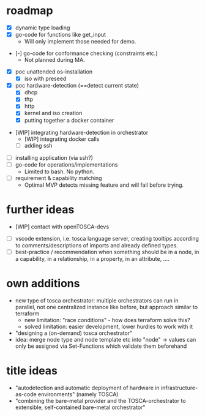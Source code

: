 # roadmap

- [x] dynamic type loading
- [x] go-code for functions like get_input
  - Will only implement those needed for demo.
- [-] go-code for conformance checking (constraints etc.)
  - Not planned during MA.
- [x] poc unattended os-installation
  - [x] iso with preseed
- [x] poc hardware-detection (==detect current state)
  - [x] dhcp
  - [x] tftp
  - [x] http
  - [x] kernel and iso creation
  - [x] putting together a docker container
- [WIP] integrating hardware-detection in orchestrator
  - [WIP] integrating docker calls
  - [ ] adding ssh
- [ ] installing application (via ssh?)
- [ ] go-code for operations/implementations
  - Limited to bash. No python.
- [ ] requirement & capability matching
  - Optimal MVP detects missing feature and will fail before trying.

# further ideas
- [WIP] contact with openTOSCA-devs
- [ ] vscode extension, i.e. tosca language server, creating tooltips according to comments/descriptions of imports and already defined types.
- [ ] best-practice / recommendation when something should be in a node, in a capability, in a relationship, in a property, in an attribute, ....

# own additions
- new type of tosca orchestrator: multiple orchestrators can run in parallel, not one centralized instance like before, but approach similar to terraform
  - new limitation: "race conditions" - how does terraform solve this?
  - solved limitation: easier development, lower hurdles to work with it
- "designing a (on-demand) tosca orchestrator"
- idea: merge node type and node template etc into "node" -> values can only be assigned via Set-Functions which validate them beforehand

# title ideas
- "autodetection and automatic deployment of hardware in infrastructure-as-code environments" (namely TOSCA)
- "combining the bare-metal provider and the TOSCA-orchestrator to extensible, self-contained bare-metal orchestrator"
